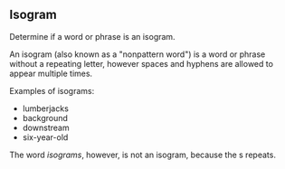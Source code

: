 ## Isogram
Determine if a word or phrase is an isogram.

An isogram (also known as a "nonpattern word") is a word or phrase without a repeating letter,
however spaces and hyphens are allowed to appear multiple times.

Examples of isograms:

* lumberjacks
* background
* downstream
* six-year-old
<!-- STOP -->
The word *isograms*, however, is not an isogram, because the s repeats.